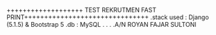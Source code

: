 +++++++++++++++++++ TEST REKRUTMEN FAST PRINT+++++++++++++++++++++++++++++++
.stack used : Django (5.1.5) & Bootstrap 5
.db : MySQL
.
.
.
.A/N ROYAN FAJAR SULTONI
